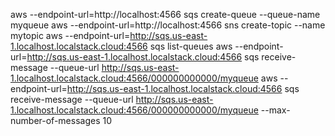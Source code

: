 aws --endpoint-url=http://localhost:4566 sqs create-queue --queue-name myqueue
aws --endpoint-url=http://localhost:4566 sns create-topic --name mytopic
aws --endpoint-url=http://sqs.us-east-1.localhost.localstack.cloud:4566 sqs list-queues
aws --endpoint-url=http://sqs.us-east-1.localhost.localstack.cloud:4566 sqs receive-message --queue-url http://sqs.us-east-1.localhost.localstack.cloud:4566/000000000000/myqueue
aws --endpoint-url=http://sqs.us-east-1.localhost.localstack.cloud:4566 sqs receive-message --queue-url http://sqs.us-east-1.localhost.localstack.cloud:4566/000000000000/myqueue --max-number-of-messages 10
